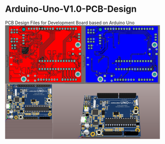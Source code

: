 # Arduino-Uno-V1.0-PCB-Design
PCB Design Files for Development Board based on Arduino Uno
![Design_View](Images/Arduino_Uno_V1_PCB.jpg)